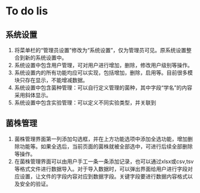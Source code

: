 # To do lis

## 系统设置

1. 将菜单栏的“管理员设置”修改为“系统设置”，仅为管理员可见。原系统设置整合到新的系统设置中。
2. 系统设置中包含用户管理，可对用户进行增加，删除，修改用户级别等操作。
3. 系统设置内的所有功能均应可以实现，包括增加，删除，启用等。目前很多模块只存在显示，不能增减数据。
4. 系统设置中包含菌种管理：可以自行定义管理的菌种，其中字段“学名”的内容采用斜体显示。
5. 系统设置中包含实验管理：可以定义不同实验类型，并关联到

## 菌株管理

1. 菌株管理界面第一列添加勾选框，并在上方功能选项中添加全选功能，增加删除功能等。如果全选后，当前页面的菌株就被全部选中，可进行后续全部删除等操作。
2. 在菌株管理界面可以由用户手工一条一条添加记录，也可以通过xlsx或csv,tsv等格式文件进行数据导入。对于导入数据时，可以弹出界面给用户进行字段对应设置，让文件的字段内容对应到数据字段。关键字段要进行数据内容格式以及安全的验证。